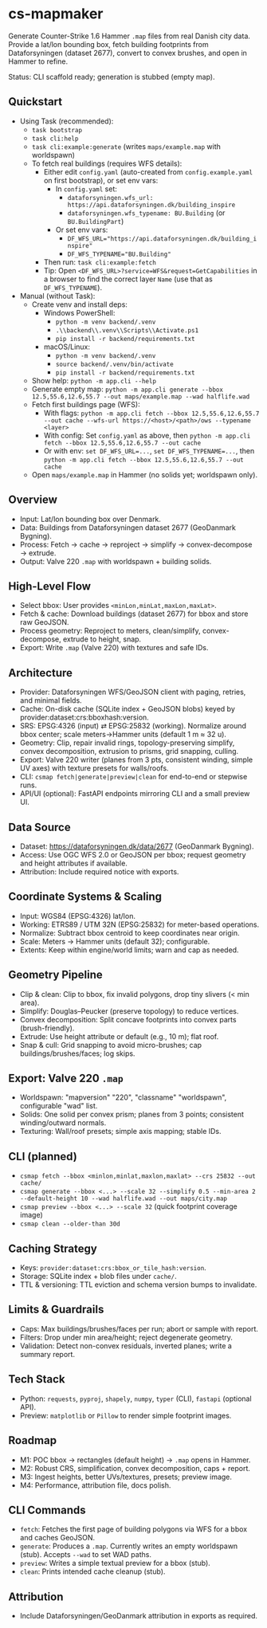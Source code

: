 ﻿# cs-mapmaker

Generate Counter-Strike 1.6 Hammer `.map` files from real Danish city data. Provide a lat/lon bounding box, fetch building footprints from Dataforsyningen (dataset 2677), convert to convex brushes, and open in Hammer to refine.

Status: CLI scaffold ready; generation is stubbed (empty map).

## Quickstart
- Using Task (recommended):
  - `task bootstrap`
  - `task cli:help`
  - `task cli:example:generate` (writes `maps/example.map` with worldspawn)
  - To fetch real buildings (requires WFS details):
    - Either edit `config.yaml` (auto-created from `config.example.yaml` on first bootstrap), or set env vars:
      - In `config.yaml` set:
        - `dataforsyningen.wfs_url: https://api.dataforsyningen.dk/building_inspire`
        - `dataforsyningen.wfs_typename: BU.Building` (or `BU.BuildingPart`)
      - Or set env vars:
        - `DF_WFS_URL="https://api.dataforsyningen.dk/building_inspire"`
        - `DF_WFS_TYPENAME="BU.Building"`
    - Then run: `task cli:example:fetch`
    - Tip: Open `<DF_WFS_URL>?service=WFS&request=GetCapabilities` in a browser to find the correct layer `Name` (use that as `DF_WFS_TYPENAME`).
- Manual (without Task):
  - Create venv and install deps:
    - Windows PowerShell:
      - `python -m venv backend/.venv`
      - `.\\backend\\.venv\\Scripts\\Activate.ps1`
      - `pip install -r backend/requirements.txt`
    - macOS/Linux:
      - `python -m venv backend/.venv`
      - `source backend/.venv/bin/activate`
      - `pip install -r backend/requirements.txt`
  - Show help: `python -m app.cli --help`
  - Generate empty map: `python -m app.cli generate --bbox 12.5,55.6,12.6,55.7 --out maps/example.map --wad halflife.wad`
  - Fetch first buildings page (WFS):
    - With flags: `python -m app.cli fetch --bbox 12.5,55.6,12.6,55.7 --out cache --wfs-url https://<host>/<path>/ows --typename <layer>`
    - With config: Set `config.yaml` as above, then `python -m app.cli fetch --bbox 12.5,55.6,12.6,55.7 --out cache`
    - Or with env: `set DF_WFS_URL=...`, `set DF_WFS_TYPENAME=...`, then `python -m app.cli fetch --bbox 12.5,55.6,12.6,55.7 --out cache`
  - Open `maps/example.map` in Hammer (no solids yet; worldspawn only).

## Overview
- Input: Lat/lon bounding box over Denmark.
- Data: Buildings from Dataforsyningen dataset 2677 (GeoDanmark Bygning).
- Process: Fetch → cache → reproject → simplify → convex-decompose → extrude.
- Output: Valve 220 `.map` with worldspawn + building solids.

## High-Level Flow
- Select bbox: User provides `<minLon,minLat,maxLon,maxLat>`.
- Fetch & cache: Download buildings (dataset 2677) for bbox and store raw GeoJSON.
- Process geometry: Reproject to meters, clean/simplify, convex-decompose, extrude to height, snap.
- Export: Write `.map` (Valve 220) with textures and safe IDs.

## Architecture
- Provider: Dataforsyningen WFS/GeoJSON client with paging, retries, and minimal fields.
- Cache: On-disk cache (SQLite index + GeoJSON blobs) keyed by provider:dataset:crs:bboxhash:version.
- SRS: EPSG:4326 (input) ⇄ EPSG:25832 (working). Normalize around bbox center; scale meters→Hammer units (default 1 m ≈ 32 u).
- Geometry: Clip, repair invalid rings, topology-preserving simplify, convex decomposition, extrusion to prisms, grid snapping, culling.
- Export: Valve 220 writer (planes from 3 pts, consistent winding, simple UV axes) with texture presets for walls/roofs.
- CLI: `csmap fetch|generate|preview|clean` for end-to-end or stepwise runs.
- API/UI (optional): FastAPI endpoints mirroring CLI and a small preview UI.

## Data Source
- Dataset: https://dataforsyningen.dk/data/2677 (GeoDanmark Bygning).
- Access: Use OGC WFS 2.0 or GeoJSON per bbox; request geometry and height attributes if available.
- Attribution: Include required notice with exports.

## Coordinate Systems & Scaling
- Input: WGS84 (EPSG:4326) lat/lon.
- Working: ETRS89 / UTM 32N (EPSG:25832) for meter-based operations.
- Normalize: Subtract bbox centroid to keep coordinates near origin.
- Scale: Meters → Hammer units (default 32); configurable.
- Extents: Keep within engine/world limits; warn and cap as needed.

## Geometry Pipeline
- Clip & clean: Clip to bbox, fix invalid polygons, drop tiny slivers (< min area).
- Simplify: Douglas–Peucker (preserve topology) to reduce vertices.
- Convex decomposition: Split concave footprints into convex parts (brush-friendly).
- Extrude: Use height attribute or default (e.g., 10 m); flat roof.
- Snap & cull: Grid snapping to avoid micro-brushes; cap buildings/brushes/faces; log skips.

## Export: Valve 220 `.map`
- Worldspawn: "mapversion" "220", "classname" "worldspawn", configurable "wad" list.
- Solids: One solid per convex prism; planes from 3 points; consistent winding/outward normals.
- Texturing: Wall/roof presets; simple axis mapping; stable IDs.

## CLI (planned)
- `csmap fetch --bbox <minlon,minlat,maxlon,maxlat> --crs 25832 --out cache/`
- `csmap generate --bbox <...> --scale 32 --simplify 0.5 --min-area 2 --default-height 10 --wad halflife.wad --out maps/city.map`
- `csmap preview --bbox <...> --scale 32` (quick footprint coverage image)
- `csmap clean --older-than 30d`

## Caching Strategy
- Keys: `provider:dataset:crs:bbox_or_tile_hash:version`.
- Storage: SQLite index + blob files under `cache/`.
- TTL & versioning: TTL eviction and schema version bumps to invalidate.

## Limits & Guardrails
- Caps: Max buildings/brushes/faces per run; abort or sample with report.
- Filters: Drop under min area/height; reject degenerate geometry.
- Validation: Detect non-convex residuals, inverted planes; write a summary report.

## Tech Stack
- Python: `requests`, `pyproj`, `shapely`, `numpy`, `typer` (CLI), `fastapi` (optional API).
- Preview: `matplotlib` or `Pillow` to render simple footprint images.

## Roadmap
- M1: POC bbox → rectangles (default height) → `.map` opens in Hammer.
- M2: Robust CRS, simplification, convex decomposition, caps + report.
- M3: Ingest heights, better UVs/textures, presets; preview image.
- M4: Performance, attribution file, docs polish.

## CLI Commands
- `fetch`: Fetches the first page of building polygons via WFS for a bbox and caches GeoJSON.
- `generate`: Produces a `.map`. Currently writes an empty worldspawn (stub). Accepts `--wad` to set WAD paths.
- `preview`: Writes a simple textual preview for a bbox (stub).
- `clean`: Prints intended cache cleanup (stub).

## Attribution
- Include Dataforsyningen/GeoDanmark attribution in exports as required.
